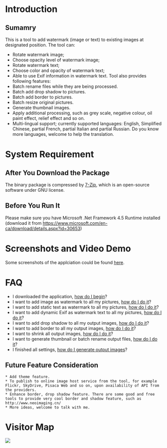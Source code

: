 # Introduction #
## Sumamry ##
This is a tool to add watermark (image or text) to existing images at designated position. The tool can:
 * Rotate watermark image;
 * Choose opacity level of watermark image;
 * Rotate watermark text;
 * Choose color and opacity of watermark text;
 * Able to use Exif information in watermark text.
Tool also provides following features:
 * Batch rename files while they are being processed.
 * Batch add drop shadow to pictures.
 * Batch add border to pictures.
 * Batch resize original pictures.
 * Generate thumbnail images.
 * Apply additional processing, such as grey scale, negative colour, oil paint effect, relief effect and so on.
 * Multi-lingual support; currently supported languages: English, Simplified Chinese, partial French, partial Italian and partial Russian. Do you know more languages, welcome to help the translation.

# System Requirement #
## After You Download the Package ##
The binary package is compressed by [7-Zip](http://www.7-zip.org/), which is an open-source software under GNU license.
## Before You Run It ##
Please make sure you have Microsoft .Net Framework 4.5 Runtime installed (download it from  https://www.microsoft.com/en-ca/download/details.aspx?id=30653)
# Screenshots and Video Demo #
Some screenshots of the applciation could be found [here](Screenshot_en.md).
# FAQ #
  * I downloaded the application, [how do I begin](FAQ_Begin_en.md)?
  * I want to add image as watermark to all my pictures, [how do I do it](FAQ_Image_Watermark_en.md)?
  * I want to add static text as watermark to all my pictures, [how do I do it](FAQ_StaticText_Watermark_en.md)?
  * I want to add dynamic Exif as watermark text to all my pictures, [how do I do it](FAQ_ExifText_Watermark_en.md)?
  * I want to add drop shadow to all my output images, [how do I do it](FAQ_DropShadow_en.md)?
  * I want to add border to all my output images, [how do I do it](FAQ_Border_en.md)?
  * I want to shrink all output images, [how do I do it](FAQ_Shrink_en.md)?
  * I want to generate thumbnail or batch rename output files, [how do I do it](FAQ_Output_en.md)?
  * I finished all settings, [how do I generate output images](FAQ_Make_en.md)?
## Future Feature Consideration ##
    * Add theme feature.
    * To publish to online image host service from the tool, for example Flickr, SkyDrive, Pisaca Web and so on, upon availability of API from the providers.
    * Enhance border, drop shadow feature. There are some good and free tools to provide very cool border and shadow feature, such as http://www.neoimaging.cn/
    * More ideas, welcome to talk with me.
# Visitor Map #
[![](http://www2.clustrmaps.com/stats/maps-no_clusters/code.google.com-p-batch-image-watermark-processor--thumb.jpg)](http://www2.clustrmaps.com/counter/maps.php?url=http://code.google.com/p/batch-image-watermark-processor/)
